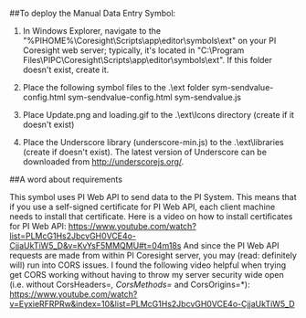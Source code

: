 ##To deploy the Manual Data Entry Symbol: 

1. In Windows Explorer, navigate to the "%PIHOME%\Coresight\Scripts\app\editor\symbols\ext" on your PI Coresight web server; typically, it's located in "C:\Program Files\PIPC\Coresight\Scripts\app\editor\symbols\ext".
If this folder doesn't exist, create it.

2. Place the following symbol files to the .\ext folder
	sym-sendvalue-config.html
	sym-sendvalue-config.html
	sym-sendvalue.js

3. Place Update.png and loading.gif to the .\ext\Icons directory (create if it doesn't exist)
4. Place the Underscore library (underscore-min.js) to the .\ext\libraries (create if doesn't exist). The latest version of Underscore can be downloaded from http://underscorejs.org/.

##A word about requirements

This symbol uses PI Web API to send data to the PI System. 
This means that if you use a self-signed certificate for PI Web API, each client machine needs to install that certificate. Here is a video on how to install certificates for PI Web API: https://www.youtube.com/watch?list=PLMcG1Hs2JbcvGH0VCE4o-CjjaUkTiW5_D&v=KvYsF5MMQMU#t=04m18s
And since the PI Web API requests are made from within PI Coresight server, you may (read: definitely will) run into CORS issues. I found the following video helpful when trying get CORS working without having to throw my server security wide open
 (i.e. without CorsHeaders=*, CorsMethods=* and CorsOrigins=*): https://www.youtube.com/watch?v=EyxieRFRPRw&index=10&list=PLMcG1Hs2JbcvGH0VCE4o-CjjaUkTiW5_D


